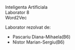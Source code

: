 Inteligenta Artificiala \
Laborator 8 \
Word2Vec

Laborator rezolvat de:
- Pascariu Diana-Mihaela(B6)
- Nistor Marian-Sergiu(B6)
